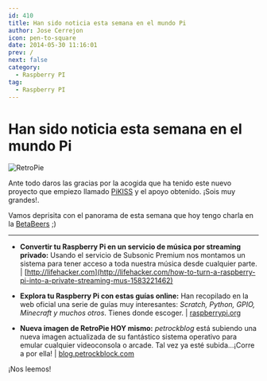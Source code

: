 ```yaml
---
id: 410
title: Han sido noticia esta semana en el mundo Pi
author: Jose Cerrejon
icon: pen-to-square
date: 2014-05-30 11:16:01
prev: /
next: false
category:
  - Raspberry PI
tag:
  - Raspberry PI
---
```


# Han sido noticia esta semana en el mundo Pi

![RetroPie](/images/RetroPie_06.jpg)

Ante todo daros las gracias por la acogida que ha tenido este nuevo proyecto que empiezo llamado [PiKISS](/post.php?id=409) y el apoyo obtenido. ¡Sois muy grandes!.

Vamos deprisita con el panorama de esta semana que hoy tengo charla en la [BetaBeers](http://betabeers.com/event/vi-betabeers-huelva-1892/) ;)

- - -
* **Convertir tu Raspberry Pi en un servicio de música por streaming privado:** Usando el servicio de Subsonic Premium nos montamos un sistema para tener acceso a toda nuestra música desde cualquier parte. | [http://lifehacker.com](http://lifehacker.com/how-to-turn-a-raspberry-pi-into-a-private-streaming-mus-1583221462)

* **Explora tu Raspberry Pi con estas guías online:** Han recopilado en la web oficial una serie de guías muy interesantes: *Scratch, Python, GPIO, Minecraft y muchos otros*. Tienes donde escoger. | [raspberrypi.org](http://www.raspberrypi.org/explore-your-raspberry-pi-with-our-usage-guide/)

* **Nueva imagen de RetroPie HOY mismo:** *petrockblog* está subiendo una nueva imagen actualizada de su fantástico sistema operativo para emular cualquier videoconsola o arcade. Tal vez ya esté subida...¡Corre a por ella! | [blog.petrockblock.com](http://blog.petrockblock.com/download/retropie-project-image/)

¡Nos leemos!